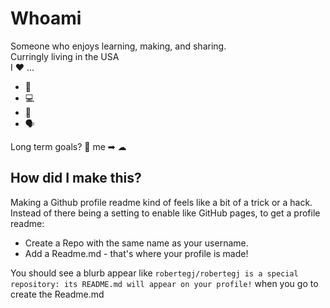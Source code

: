 # Whoami
Someone who enjoys learning, making, and sharing.  
Curringly living in the USA  
I ❤️ ...
- 🎸
- 💻
- 🦜
- 🗣  

Long term goals? 💾 me ➡ ☁ 

## How did I make this?
Making a Github profile readme kind of feels like a bit of a trick or a hack.  
Instead of there being a setting to enable like GitHub pages, to get a profile readme:  
- Create a Repo with the same name as your username.   
- Add a Readme.md - that's where your profile is made!  

You should see a blurb appear like `robertegj/robertegj is a special repository: its README.md will appear on your profile!` when you go to create the Readme.md  
